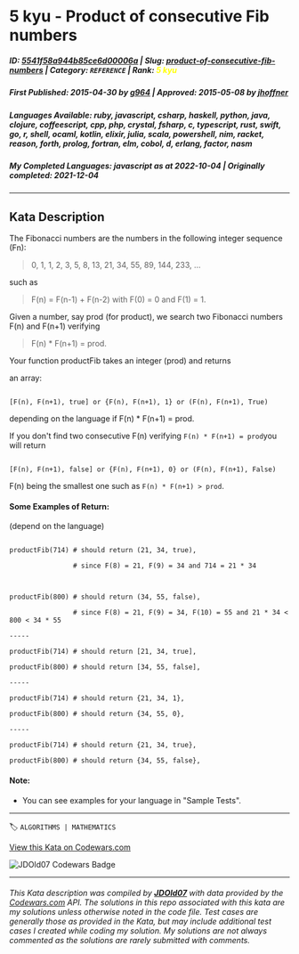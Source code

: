 # 5 kyu - Product of consecutive Fib numbers

##### **ID**: [5541f58a944b85ce6d00006a](https://www.codewars.com/kata/5541f58a944b85ce6d00006a) | **Slug**: [product-of-consecutive-fib-numbers](https://www.codewars.com/kata/5541f58a944b85ce6d00006a) | **Category**: `REFERENCE` | **Rank**: <span style="color:yellow">5 kyu</span>

##### **First Published**: 2015-04-30 ***by*** [g964](https://www.codewars.com/users/g964) | **Approved**: 2015-05-08 ***by*** [jhoffner](https://www.codewars.com/users/jhoffner)

##### **Languages Available**: ruby, javascript, csharp, haskell, python, java, clojure, coffeescript, cpp, php, crystal, fsharp, c, typescript, rust, swift, go, r, shell, ocaml, kotlin, elixir, julia, scala, powershell, nim, racket, reason, forth, prolog, fortran, elm, cobol, d, erlang, factor, nasm

##### **My Completed Languages**: javascript ***as at*** 2022-10-04 | **Originally completed**: 2021-12-04

---

## Kata Description


The Fibonacci numbers are the numbers in the following integer sequence (Fn):

>0, 1, 1, 2, 3, 5, 8, 13, 21, 34, 55, 89, 144, 233, ...



such as 

>F(n) = F(n-1) + F(n-2) with F(0) = 0 and F(1) = 1.



Given a number, say prod (for product), we search two Fibonacci numbers F(n) and F(n+1) verifying 

>F(n) * F(n+1) = prod.



Your function productFib takes an integer (prod) and returns

an array: 

```

[F(n), F(n+1), true] or {F(n), F(n+1), 1} or (F(n), F(n+1), True)

```

depending on the language if F(n) * F(n+1) = prod.



If you don't find two consecutive F(n) verifying `F(n) * F(n+1) = prod`you will return

```

[F(n), F(n+1), false] or {F(n), F(n+1), 0} or (F(n), F(n+1), False)

```

F(n) being the smallest one such as `F(n) * F(n+1) > prod`.





#### Some Examples of Return:

(depend on the language)



```

productFib(714) # should return (21, 34, true), 

                # since F(8) = 21, F(9) = 34 and 714 = 21 * 34



productFib(800) # should return (34, 55, false), 

                # since F(8) = 21, F(9) = 34, F(10) = 55 and 21 * 34 < 800 < 34 * 55

-----

productFib(714) # should return [21, 34, true], 

productFib(800) # should return [34, 55, false], 

-----

productFib(714) # should return {21, 34, 1}, 

productFib(800) # should return {34, 55, 0},        

-----

productFib(714) # should return {21, 34, true}, 

productFib(800) # should return {34, 55, false}, 

```



#### Note:



- You can see examples for your language in "Sample Tests".





---


🏷 `ALGORITHMS | MATHEMATICS`


[View this Kata on Codewars.com](https://www.codewars.com/kata/5541f58a944b85ce6d00006a)

![](https://www.codewars.com/users/jdold07/badges/large "JDOld07 Codewars Badge")

---

###### *This Kata description was compiled by [**JDOld07**](https://tpstech.dev) with data provided by the [Codewars.com](https://www.codewars.com) API.  The solutions in this repo associated with this kata are my solutions unless otherwise noted in the code file.  Test cases are generally those as provided in the Kata, but may include additional test cases I created while coding my solution.  My solutions are not always commented as the solutions are rarely submitted with comments.*
